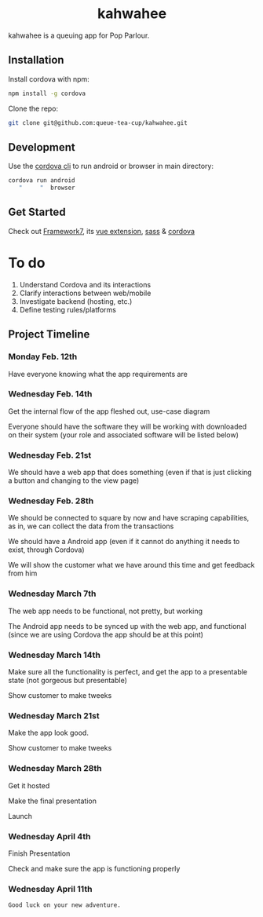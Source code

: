 <h1 align="center">kahwahee</h1>

kahwahee is a queuing app for Pop Parlour.

## Installation

Install cordova with npm:

```bash
npm install -g cordova
```

Clone the repo:

```bash
git clone git@github.com:queue-tea-cup/kahwahee.git
```

## Development

Use the [cordova cli](https://cordova.apache.org/docs/en/latest/reference/cordova-cli/index.html) to run android or browser in main directory:

```bash
cordova run android
   "     "  browser
```

## Get Started

Check out
[Framework7](https://framework7.io/docs/introduction.html),
 its [vue extension](https://framework7.io/vue/), [sass](https://sass-lang.com) & [cordova](https://cordova.apache.org/docs/en/latest)

# To do

1. Understand Cordova and its interactions
2. Clarify interactions between web/mobile
3. Investigate backend (hosting, etc.)
4. Define testing rules/platforms

## Project Timeline

### Monday Feb. 12th

Have everyone knowing what the app requirements are

### Wednesday Feb. 14th

Get the internal flow of the app fleshed out, use-case diagram

Everyone should have the software they will be working with downloaded on their system (your role and associated software will be listed below)

### Wednesday Feb. 21st

We should have a web app that does something (even if that is just clicking a button and changing to the view page)

### Wednesday Feb. 28th

We should be connected to square by now and have scraping capabilities, as in, we can collect the data from the transactions

We should have a Android app (even if it cannot do anything it needs to exist, through Cordova)

We will show the customer what we have around this time and get feedback from him

### Wednesday March 7th

The web app needs to be functional, not pretty, but working

The Android app needs to be synced up with the web app, and functional (since we are using Cordova the app should be at this point)

### Wednesday March 14th

Make sure all the functionality is perfect, and get the app to a presentable state (not gorgeous but presentable)

Show customer to make tweeks

### Wednesday March 21st

Make the app look good.

Show customer to make tweeks

### Wednesday March 28th

Get it hosted

Make the final presentation

Launch

### Wednesday April 4th

Finish Presentation

Check and make sure the app is functioning properly 

### Wednesday April 11th

`
Good luck on your new adventure.
`
